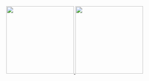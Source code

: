 <div>
  <a href="https://github.com/KolzzII">
  <img height="180em" src="https://github-readme-stats.vercel.app/api?username=kolzzii&show_icons=true&theme=dark&include_all_commits=true&count_private=true"/>
  <img height="180em" src="https://github-readme-stats.vercel.app/api/top-langs/?username=kolzzii&layout=compact&langs_count=16&theme=dark"/>
</div>  
